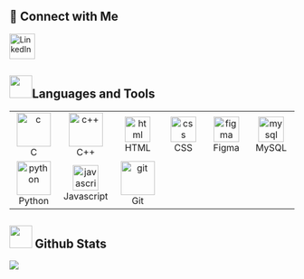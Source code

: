 ## 🤘 Connect with Me

<a href="https://www.linkedin.com/in/darsh-gadara-0a83a62b0/" target="_blank">
  <img src="https://cliply.co/wp-content/uploads/2021/02/372102050_LINKEDIN_ICON_TRANSPARENT_1080.gif" width="45" height="45" alt="LinkedIn"/>
</a>

<div align = "left">
<h2><img src = "https://github.com/Tarikul-Islam-Anik/Animated-Fluent-Emojis/blob/master/Emojis/Travel%20and%20places/Fire.png" width="40" height="40">Languages and Tools</h2>
</div>

<table align="center">
  <tr>
    <td align="center" width="90">
      <img src="https://cdnl.iconscout.com/lottie/premium/thumb/coinbase-animation-download-in-lottie-json-gif-static-svg-file-formats--logo-wallet-cryptocurrency-metamask-pack-science-technology-animations-4719010.gif" width="60" height="60" alt="c" title="C"/>
      <br>C
    </td>
    <td align="center" width="90">
      <img src="https://techstack-generator.vercel.app/cpp-icon.svg" width="60" height="60" alt="c++" title="C++"/>
      <br>C++
    </td>
    <td align="center" width="90">
      <img src="https://skillicons.dev/icons?i=html" width="45" height="45" alt="html" title="HTML"/>
      <br>HTML
    </td>
    <td align="center" width="90">
      <img src="https://skillicons.dev/icons?i=css" width="45" height="45" alt="css" title="CSS"/>
      <br>CSS
    </td>
    <td align="center" width="90">
      <img src="https://skillicons.dev/icons?i=figma" width="45" height="45" alt="figma" title="Figma"/>
      <br>Figma
    </td>
    <td align="center" width="90">
      <img src="https://techstack-generator.vercel.app/mysql-icon.svg" width="45" height="45" alt="mysql" title="MySQL"/>
      <br>MySQL
    </td>
  </tr>
  <tr>
    <td align="center" width="90">
      <img src="https://techstack-generator.vercel.app/python-icon.svg" width="60" height="60" alt="python" title="Python"/>
      <br>Python
    </td>
    <td align="center" width="90">
      <img src="https://techstack-generator.vercel.app/js-icon.svg" width="45" height="45" alt="javascript" title="Javascript"/>
      <br>Javascript
    </td>
    <td align="center" width="90">
      <img src="https://assets-v2.lottiefiles.com/a/5ffe0a44-8d39-11ef-87c6-7b42f55da265/zGMEGHJuSM.png" width="60" height="60" alt="git" title="Git"/>
      <br>Git
    </td>
    <td></td>
    <td></td>
    <td></td>
  </tr>
</table>


<div align = "left">
<h2><img src = "https://github.com/Tarikul-Islam-Anik/Animated-Fluent-Emojis/blob/master/Emojis/Objects/Bar%20Chart.png" width="40" height="40"> Github Stats</h2>
</div>

<div>
    <img src="https://github-readme-stats.vercel.app/api?username=gadaradarsh&show_icons=true&theme=transparent" />
</div>




